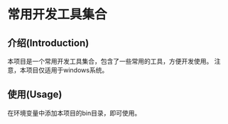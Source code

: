 # 常用开发工具集合

## 介绍(Introduction)

本项目是一个常用开发工具集合，包含了一些常用的工具，方便开发使用。
注意，本项目仅适用于windows系统。

## 使用(Usage)

在环境变量中添加本项目的bin目录，即可使用。